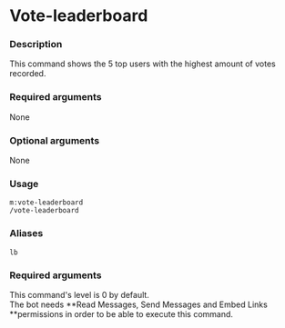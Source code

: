 # Vote-leaderboard

### **Description**

This command shows the 5 top users with the highest amount of votes recorded.

### **Required arguments**

None

### **Optional arguments**

None

### **Usage**

```
m:vote-leaderboard
/vote-leaderboard
```

### **Aliases**

`lb`

### **Required arguments**

This command's level is 0 by default.\
The bot needs **Read Messages, Send Messages and Embed Links **permissions in order to be able to execute this command.
